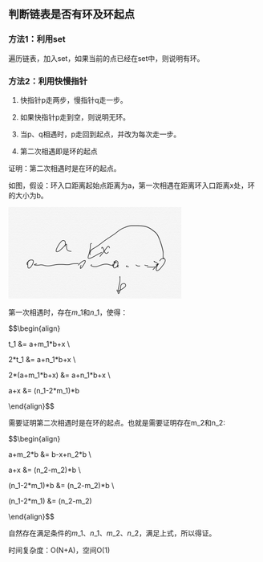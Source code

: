 ## 判断链表是否有环及环起点

### 方法1：利用set

遍历链表，加入set，如果当前的点已经在set中，则说明有环。

### 方法2：利用快慢指针

1. 快指针p走两步，慢指针q走一步。

2. 如果快指针p走到空，则说明无环。

3. 当p、q相遇时，p走回到起点，并改为每次走一步。

4. 第二次相遇即是环的起点

证明：第二次相遇时是在环的起点。

如图，假设：环入口距离起始点距离为a，第一次相遇在距离环入口距离x处，环的大小为b。

![](/assets/import.png)

第一次相遇时，存在$m\_1$和$n\_1$，使得：



$$\begin{align}

t\_1 &= a+m\_1\*b+x \

2\*t\_1 &= a+n\_1\*b+x  \

2\*\(a+m\_1\*b+x\) &= a+n\_1\*b+x \

a+x &= \(n\_1-2\*m\_1\)\*b

\end{align}$$

需要证明第二次相遇时是在环的起点。也就是需要证明存在m\_2和n\_2:

$$\begin{align}

a+m\_2\*b &= b-x+n\_2\*b \

a+x &= \(n\_2-m\_2\)\*b \

\(n\_1-2\*m\_1\)\*b &= \(n\_2-m\_2\)\*b \

\(n\_1-2\*m\_1\) &= \(n\_2-m\_2\)

\end{align}$$

自然存在满足条件的$m\_1$、$n\_1$、$m\_2$、$n\_2$，满足上式，所以得证。

时间复杂度：O\(N+A\)，空间O\(1\)

